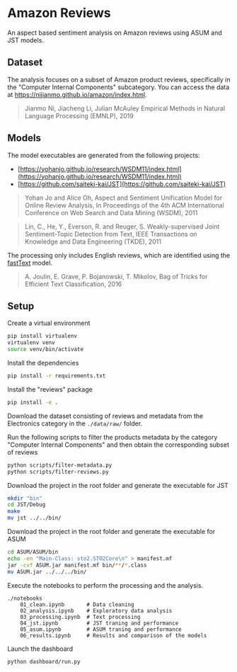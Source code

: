 # Amazon Reviews

An aspect based sentiment analysis on Amazon reviews using ASUM and JST models.

## Dataset

The analysis focuses on a subset of Amazon product reviews, specifically in the "Computer Internal Components"
subcategory. You can access the data at https://nijianmo.github.io/amazon/index.html.

> Jianmo Ni, Jiacheng Li, Julian McAuley Empirical Methods in Natural Language Processing (EMNLP), 2019

## Models

The model executables are generated from the following projects:

- [https://yohanjo.github.io/research/WSDM11/index.html](https://yohanjo.github.io/research/WSDM11/index.html)
- [https://github.com/saiteki-kai/JST](https://github.com/saiteki-kai/JST)

> Yohan Jo and Alice Oh, Aspect and Sentiment Unification Model for Online Review Analysis, In Proceedings of the 4th
> ACM International Conference on Web Search and Data Mining (WSDM), 2011

> Lin, C., He, Y., Everson, R. and Reuger, S. Weakly-supervised Joint Sentiment-Topic Detection from Text, IEEE
> Transactions on Knowledge and Data Engineering (TKDE), 2011

The processing only includes English reviews, which are identified using
the [fastText](https://fasttext.cc/docs/en/language-identification.html) model.

> A. Joulin, E. Grave, P. Bojanowski, T. Mikolov, Bag of Tricks for Efficient Text Classification, 2016

## Setup

Create a virtual environment

```bash
pip install virtualenv
virtualenv venv
source venv/bin/activate
```

Install the dependencies

```bash
pip install -r requirements.txt
```

Install the "reviews" package

```bash
pip install -e .
```

Download the dataset consisting of reviews and metadata from the Electronics category in the `./data/raw/` folder.

Run the following scripts to filter the products metadata by the category "Computer Internal Components" and
then obtain the corresponding subset of reviews

```bash
python scripts/filter-metadata.py
python scripts/filter-reviews.py 
```

Download the project in the root folder and generate the executable for JST

```bash
mkdir "bin"
cd JST/Debug
make
mv jst ../../bin/
```

Download the project in the root folder and generate the executable for ASUM

```bash
cd ASUM/ASUM/bin
echo -en "Main-Class: sto2.STO2Core\n" > manifest.mf
jar -cvf ASUM.jar manifest.mf bin/**/*.class
mv ASUM.jar ../../../bin/
```

Execute the notebooks to perform the processing and the analysis.

```
./notebooks
    01_clean.ipynb       # Data cleaning
    02_analysis.ipynb    # Exploratory data analysis
    03_processing.ipynb  # Text processing
    04_jst.ipynb         # JST traning and performance
    05_asum.ipynb        # ASUM traning and performance
    06_results.ipynb     # Results and comparison of the models
```

Launch the dashboard

```bash
python dashboard/run.py
```
